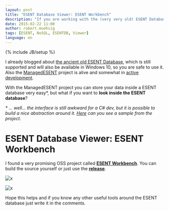 ```yaml
---
layout: post
title: "ESENT Database Viewer: ESENT Workbench"
description: "If you are working with the (very very old) ESENT Database and you are looking for a simple tool to get a look at the raw data ESENTWorkbench might be interesting for you."
date: 2015-02-22 11:00
author: robert.muehsig
tags: [ESENT, NoSQL, ESENTDB, Viewer]
language: en
---
```

{% include JB/setup %}

I already blogged about [the ancient old ESENT Database](http://blog.codeinside.eu/2013/12/12/esent-the-ancient-nosql-db-made-by-windows/), which is still supported and will also be available in Windows 10, so you are safe to use it. Also the [ManagedESENT](https://managedesent.codeplex.com/) project is alive and somewhat in [active development](https://managedesent.codeplex.com/SourceControl/list/changesets).

With the ManagedESENT project you can store your data inside a ESENT database very easy*, but what if you want to __look inside the ESENT database__?

_* ... well... the interface is still awkward for a C# dev, but it is possible to build a nice abstraction around it. [Here](https://managedesent.codeplex.com/wikipage?title=ManagedEsentSample&referringTitle=ManagedEsentDocumentation) can you see a sample from the project._

# ESENT Database Viewer: ESENT Workbench 

I found a very promising OSS project called [__ESENT Workbench__](https://bitbucket.org/gfkeogh/esentworkbench). You can build the source yourself or just use the [__release__](https://bitbucket.org/gfkeogh/esentworkbench/downloads).

![x]({{BASE_PATH}}/assets/md-images/2015-02-22/esentworkbench.png "ESENT Workbench Table Explorer")

![x]({{BASE_PATH}}/assets/md-images/2015-02-22/esentworkbenchdata.png "ESENT Workbench Data Explorer")

Hope this helps and if you know any other useful tools around the ESENT database just write it in the comments.